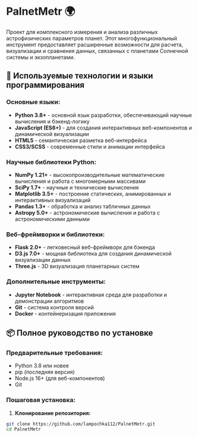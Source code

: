 # PalnetMetr 🌍

Проект для комплексного измерения и анализа различных астрофизических параметров планет. Этот многофункциональный инструмент предоставляет расширенные возможности для расчета, визуализации и сравнения данных, связанных с планетами Солнечной системы и экзопланетами.

## 🚀 Используемые технологии и языки программирования

### Основные языки:
- **Python 3.8+** - основной язык разработки, обеспечивающий научные вычисления и бэкенд-логику
- **JavaScript (ES6+)** - для создания интерактивных веб-компонентов и динамической визуализации
- **HTML5** - семантическая разметка веб-интерфейса
- **CSS3/SCSS** - современные стили и анимации интерфейса

### Научные библиотеки Python:
- **NumPy 1.21+** - высокопроизводительные математические вычисления и работа с многомерными массивами
- **SciPy 1.7+** - научные и технические вычисления
- **Matplotlib 3.5+** - построение статических, анимированных и интерактивных визуализаций
- **Pandas 1.3+** - обработка и анализ табличных данных
- **Astropy 5.0+** - астрономические вычисления и работа с астрономическими данными

### Веб-фреймворки и библиотеки:
- **Flask 2.0+** - легковесный веб-фреймворк для бэкенда
- **D3.js 7.0+** - мощная библиотека для создания динамической визуализации данных
- **Three.js** - 3D визуализация планетарных систем

### Дополнительные инструменты:
- **Jupyter Notebook** - интерактивная среда для разработки и демонстрации алгоритмов
- **Git** - система контроля версий
- **Docker** - контейнеризация приложения

## 📦 Полное руководство по установке

### Предварительные требования:
- Python 3.8 или новее
- pip (последняя версия)
- Node.js 16+ (для веб-компонентов)
- Git

### Пошаговая установка:

1. **Клонирование репозитория:**
```bash
git clone https://github.com/lampochka112/PalnetMetr.git
cd PalnetMetr